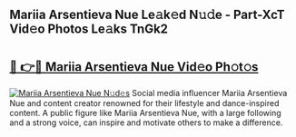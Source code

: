 ## Mariia Arsentieva Nue Le𝚊k𝚎d N𝚞𝚍e - Part-XcT Vid𝚎o Photos Le𝚊ks TnGk2

# <h2><a href="http://fb3obmv.evod.top/?m=Mariia+Arsentieva+Nue">🔗 👉🔴 Mariia Arsentieva Nue Vid𝚎o Ph𝚘t𝚘s</a></h2>

[![Mariia Arsentieva Nue N𝚞d𝚎s](https://i.imgur.com/8V9OHl7.gif)](http://fb3obmv.evod.top/?m=Mariia+Arsentieva+Nue)
Social media influencer Mariia Arsentieva Nue and content creator renowned for their lifestyle and dance-inspired content. A public figure like Mariia Arsentieva Nue, with a large following and a strong voice, can inspire and motivate others to make a difference. 
